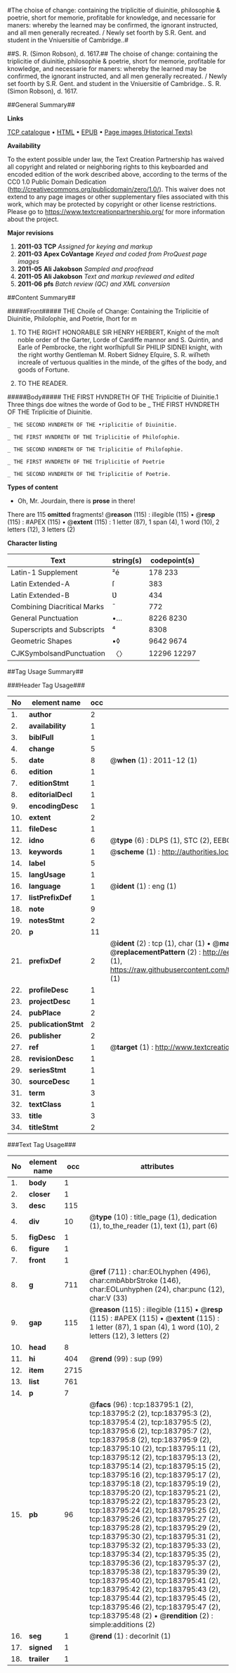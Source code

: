 #The choise of change: containing the triplicitie of diuinitie, philosophie & poetrie,  short for memorie, profitable for knowledge, and necessarie for maners: whereby the learned may be confirmed, the ignorant instructed, and all men generally recreated. / Newly set foorth by S.R. Gent. and student in the Vniuersitie of Cambridge..#

##S. R. (Simon Robson), d. 1617.##
The choise of change: containing the triplicitie of diuinitie, philosophie & poetrie,  short for memorie, profitable for knowledge, and necessarie for maners: whereby the learned may be confirmed, the ignorant instructed, and all men generally recreated. / Newly set foorth by S.R. Gent. and student in the Vniuersitie of Cambridge..
S. R. (Simon Robson), d. 1617.

##General Summary##

**Links**

[TCP catalogue](http://www.ota.ox.ac.uk/tcp/)  • 
[HTML](http://tei.it.ox.ac.uk/tcp/Texts-HTML/free/B08/B08027.html)  • 
[EPUB](http://tei.it.ox.ac.uk/tcp/Texts-EPUB/free/B08/B08027.epub) • 
[Page images (Historical Texts)](https://historicaltexts.jisc.ac.uk/eebo-68222670e)

**Availability**

To the extent possible under law, the Text Creation Partnership has waived all copyright and related or neighboring rights to this keyboarded and encoded edition of the work described above, according to the terms of the CC0 1.0 Public Domain Dedication (http://creativecommons.org/publicdomain/zero/1.0/). This waiver does not extend to any page images or other supplementary files associated with this work, which may be protected by copyright or other license restrictions. Please go to https://www.textcreationpartnership.org/ for more information about the project.

**Major revisions**

1. __2011-03__ __TCP__ *Assigned for keying and markup*
1. __2011-03__ __Apex CoVantage__ *Keyed and coded from ProQuest page images*
1. __2011-05__ __Ali Jakobson__ *Sampled and proofread*
1. __2011-05__ __Ali Jakobson__ *Text and markup reviewed and edited*
1. __2011-06__ __pfs__ *Batch review (QC) and XML conversion*

##Content Summary##

#####Front#####
THE Choiſe of Change: Containing the Triplicitie of Diuinitie, Philoſophie, and Poetrie, ſhort for m
1. TO THE RIGHT HONORABLE SIR HENRY HERBERT, Knight of the moſt noble order of the Garter, Lorde of Cardiffe mannor and S. Quintin, and Earle of Pembrocke, the right worſhipfull Sir PHILIP SIDNEI knight, with the right worthy Gentleman M. Robert Sidney Eſquire, S. R. wiſheth increaſe of vertuous qualities in the minde, of the giftes of the body, and goods of Fortune.

1. TO THE READER.

#####Body#####
THE FIRST HVNDRETH OF THE Triplicitie of Diuinitie.1 Three things doe witnes the worde of God to be 
    _ THE FIRST HVNDRETH OF THE Triplicitie of Diuinitie.

    _ THE SECOND HVNDRETH OF THE •riplicitie of Diuinitie.

    _ THE FIRST HVNDRETH OF THE Triplicitie of Philoſophie.

    _ THE SECOND HVNDRETH OF THE Triplicitie of Philoſophie.

    _ THE FIRST HVNDRETH OF THE Triplicitie of Poetrie

    _ THE SECOND HVNDRETH OF THE Triplicitie of Poetrie.

**Types of content**

  * Oh, Mr. Jourdain, there is **prose** in there!

There are 115 **omitted** fragments! 
 @__reason__ (115) : illegible (115)  •  @__resp__ (115) : #APEX (115)  •  @__extent__ (115) : 1 letter (87), 1 span (4), 1 word (10), 2 letters (12), 3 letters (2)

**Character listing**


|Text|string(s)|codepoint(s)|
|---|---|---|
|Latin-1 Supplement|²é|178 233|
|Latin Extended-A|ſ|383|
|Latin Extended-B|Ʋ|434|
|Combining             Diacritical Marks|̄|772|
|General Punctuation|•…|8226 8230|
|Superscripts             and Subscripts|⁴|8308|
|Geometric Shapes|▪◊|9642 9674|
|CJKSymbolsandPunctuation|〈〉|12296 12297|

##Tag Usage Summary##

###Header Tag Usage###

|No|element name|occ|attributes|
|---|---|---|---|
|1.|__author__|2||
|2.|__availability__|1||
|3.|__biblFull__|1||
|4.|__change__|5||
|5.|__date__|8| @__when__ (1) : 2011-12 (1)|
|6.|__edition__|1||
|7.|__editionStmt__|1||
|8.|__editorialDecl__|1||
|9.|__encodingDesc__|1||
|10.|__extent__|2||
|11.|__fileDesc__|1||
|12.|__idno__|6| @__type__ (6) : DLPS (1), STC (2), EEBO-CITATION (1), OCLC (1), VID (1)|
|13.|__keywords__|1| @__scheme__ (1) : http://authorities.loc.gov/ (1)|
|14.|__label__|5||
|15.|__langUsage__|1||
|16.|__language__|1| @__ident__ (1) : eng (1)|
|17.|__listPrefixDef__|1||
|18.|__note__|9||
|19.|__notesStmt__|2||
|20.|__p__|11||
|21.|__prefixDef__|2| @__ident__ (2) : tcp (1), char (1)  •  @__matchPattern__ (2) : ([0-9\-]+):([0-9IVX]+) (1), (.+) (1)  •  @__replacementPattern__ (2) : http://eebo.chadwyck.com/downloadtiff?vid=$1&page=$2 (1), https://raw.githubusercontent.com/textcreationpartnership/Texts/master/tcpchars.xml#$1 (1)|
|22.|__profileDesc__|1||
|23.|__projectDesc__|1||
|24.|__pubPlace__|2||
|25.|__publicationStmt__|2||
|26.|__publisher__|2||
|27.|__ref__|1| @__target__ (1) : http://www.textcreationpartnership.org/docs/. (1)|
|28.|__revisionDesc__|1||
|29.|__seriesStmt__|1||
|30.|__sourceDesc__|1||
|31.|__term__|3||
|32.|__textClass__|1||
|33.|__title__|3||
|34.|__titleStmt__|2||


###Text Tag Usage###

|No|element name|occ|attributes|
|---|---|---|---|
|1.|__body__|1||
|2.|__closer__|1||
|3.|__desc__|115||
|4.|__div__|10| @__type__ (10) : title_page (1), dedication (1), to_the_reader (1), text (1), part (6)|
|5.|__figDesc__|1||
|6.|__figure__|1||
|7.|__front__|1||
|8.|__g__|711| @__ref__ (711) : char:EOLhyphen (496), char:cmbAbbrStroke (146), char:EOLunhyphen (24), char:punc (12), char:V (33)|
|9.|__gap__|115| @__reason__ (115) : illegible (115)  •  @__resp__ (115) : #APEX (115)  •  @__extent__ (115) : 1 letter (87), 1 span (4), 1 word (10), 2 letters (12), 3 letters (2)|
|10.|__head__|8||
|11.|__hi__|404| @__rend__ (99) : sup (99)|
|12.|__item__|2715||
|13.|__list__|761||
|14.|__p__|7||
|15.|__pb__|96| @__facs__ (96) : tcp:183795:1 (2), tcp:183795:2 (2), tcp:183795:3 (2), tcp:183795:4 (2), tcp:183795:5 (2), tcp:183795:6 (2), tcp:183795:7 (2), tcp:183795:8 (2), tcp:183795:9 (2), tcp:183795:10 (2), tcp:183795:11 (2), tcp:183795:12 (2), tcp:183795:13 (2), tcp:183795:14 (2), tcp:183795:15 (2), tcp:183795:16 (2), tcp:183795:17 (2), tcp:183795:18 (2), tcp:183795:19 (2), tcp:183795:20 (2), tcp:183795:21 (2), tcp:183795:22 (2), tcp:183795:23 (2), tcp:183795:24 (2), tcp:183795:25 (2), tcp:183795:26 (2), tcp:183795:27 (2), tcp:183795:28 (2), tcp:183795:29 (2), tcp:183795:30 (2), tcp:183795:31 (2), tcp:183795:32 (2), tcp:183795:33 (2), tcp:183795:34 (2), tcp:183795:35 (2), tcp:183795:36 (2), tcp:183795:37 (2), tcp:183795:38 (2), tcp:183795:39 (2), tcp:183795:40 (2), tcp:183795:41 (2), tcp:183795:42 (2), tcp:183795:43 (2), tcp:183795:44 (2), tcp:183795:45 (2), tcp:183795:46 (2), tcp:183795:47 (2), tcp:183795:48 (2)  •  @__rendition__ (2) : simple:additions (2)|
|16.|__seg__|1| @__rend__ (1) : decorInit (1)|
|17.|__signed__|1||
|18.|__trailer__|1||
